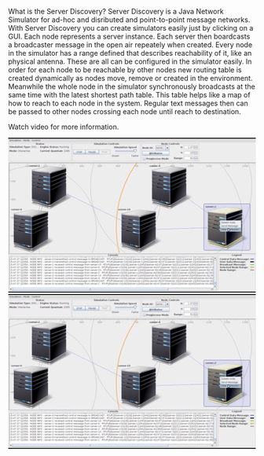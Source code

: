 What is the Server Discovery?
Server Discovery is a Java Network Simulator for ad-hoc and disributed and point-to-point message networks. 
With Server Discovery you can create simulators easily just by clicking on a GUI. 
Each node represents a server instance. Each server then boardcasts a broadcaster message in the open air repeately when created. 
Every node in the simulator has a range defined that describes reachability of it, like an physical antenna. These are all can be configured in the simulator easily.
In order for each node to be reachable by other nodes new routing table is created dynamically as nodes move, remove or created in the environment. 
Meanwhile the whole node in the simulator synchronously broadcasts at the same time with the latest shortest path table. 
This table helps like a map of how to reach to each node in the system. Regular text messages then can be passed to other nodes crossing each node until reach to destination.

Watch video for more information.

[![Watch the video](screenshot.png)](https://github.com/metao1/server-discovery/raw/master/video.gif)
[![Watch the video](screenshot.png)](https://www.youtube.com/watch?v=GeJ2hzihFaM)
